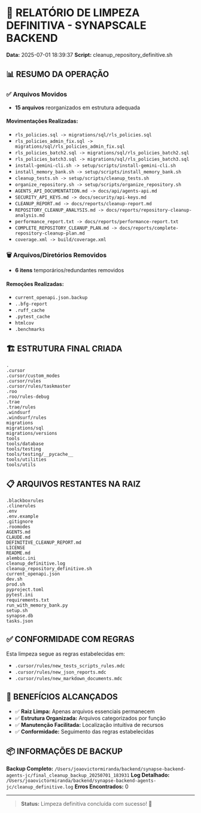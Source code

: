 # 🎯 RELATÓRIO DE LIMPEZA DEFINITIVA - SYNAPSCALE BACKEND
**Data:** 2025-07-01 18:39:37
**Script:** cleanup_repository_definitive.sh

## 📊 RESUMO DA OPERAÇÃO

### ✅ Arquivos Movidos
- **15 arquivos** reorganizados em estrutura adequada

#### Movimentações Realizadas:
- `rls_policies.sql -> migrations/sql/rls_policies.sql`
- `rls_policies_admin_fix.sql -> migrations/sql/rls_policies_admin_fix.sql`
- `rls_policies_batch2.sql -> migrations/sql/rls_policies_batch2.sql`
- `rls_policies_batch3.sql -> migrations/sql/rls_policies_batch3.sql`
- `install-gemini-cli.sh -> setup/scripts/install-gemini-cli.sh`
- `install_memory_bank.sh -> setup/scripts/install_memory_bank.sh`
- `cleanup_tests.sh -> setup/scripts/cleanup_tests.sh`
- `organize_repository.sh -> setup/scripts/organize_repository.sh`
- `AGENTS_API_DOCUMENTATION.md -> docs/api/agents-api.md`
- `SECURITY_API_KEYS.md -> docs/security/api-keys.md`
- `CLEANUP_REPORT.md -> docs/reports/cleanup-report.md`
- `REPOSITORY_CLEANUP_ANALYSIS.md -> docs/reports/repository-cleanup-analysis.md`
- `performance_report.txt -> docs/reports/performance-report.txt`
- `COMPLETE_REPOSITORY_CLEANUP_PLAN.md -> docs/reports/complete-repository-cleanup-plan.md`
- `coverage.xml -> build/coverage.xml`

### 🗑️ Arquivos/Diretórios Removidos
- **6 itens** temporários/redundantes removidos

#### Remoções Realizadas:
- `current_openapi.json.backup`
- `..bfg-report`
- `.ruff_cache`
- `.pytest_cache`
- `htmlcov`
- `.benchmarks`

## 🏗️ ESTRUTURA FINAL CRIADA

```
.
.cursor
.cursor/custom_modes
.cursor/rules
.cursor/rules/taskmaster
.roo
.roo/rules-debug
.trae
.trae/rules
.windsurf
.windsurf/rules
migrations
migrations/sql
migrations/versions
tools
tools/database
tools/testing
tools/testing/__pycache__
tools/utilities
tools/utils
```

## 📋 ARQUIVOS RESTANTES NA RAIZ

```
.blackboxrules
.clinerules
.env
.env.example
.gitignore
.roomodes
AGENTS.md
CLAUDE.md
DEFINITIVE_CLEANUP_REPORT.md
LICENSE
README.md
alembic.ini
cleanup_definitive.log
cleanup_repository_definitive.sh
current_openapi.json
dev.sh
prod.sh
pyproject.toml
pytest.ini
requirements.txt
run_with_memory_bank.py
setup.sh
synapse.db
tasks.json
```

## ✅ CONFORMIDADE COM REGRAS

Esta limpeza segue as regras estabelecidas em:
- `.cursor/rules/new_tests_scripts_rules.mdc`
- `.cursor/rules/new_json_reports.mdc`
- `.cursor/rules/new_markdown_documents.mdc`

## 🎯 BENEFÍCIOS ALCANÇADOS

- ✅ **Raiz Limpa:** Apenas arquivos essenciais permanecem
- ✅ **Estrutura Organizada:** Arquivos categorizados por função
- ✅ **Manutenção Facilitada:** Localização intuitiva de recursos
- ✅ **Conformidade:** Seguimento das regras estabelecidas

## 📦 INFORMAÇÕES DE BACKUP

**Backup Completo:** `/Users/joaovictormiranda/backend/synapse-backend-agents-jc/final_cleanup_backup_20250701_183931`
**Log Detalhado:** `/Users/joaovictormiranda/backend/synapse-backend-agents-jc/cleanup_definitive.log`
**Erros Encontrados:** 0

---
> **Status:** Limpeza definitiva concluída com sucesso! 🎉

